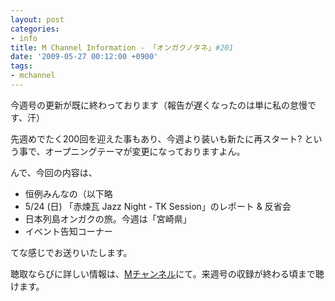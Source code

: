 ```yaml
---
layout: post
categories:
- info
title: M Channel Information - 「オンガクノタネ」#201
date: '2009-05-27 00:12:00 +0900'
tags:
- mchannel
---
```

今週号の更新が既に終わっております（報告が遅くなったのは単に私の怠慢です、汗）

先週めでたく200回を迎えた事もあり、今週より装いも新たに再スタート? という事で、オープニングテーマが変更になっておりますよん。

んで、今回の内容は、

* 恒例みんなの（以下略
* 5/24 (日) 「赤煉瓦 Jazz Night - TK Session」のレポート &amp; 反省会
* 日本列島オンガクの旅。今週は「宮崎県」
* イベント告知コーナー

てな感じでお送りいたします。

聴取ならびに詳しい情報は、[Mチャンネル][1]にて。来週号の収録が終わる頃まで聴けます。



[1]: http://mch.maizuru.info/
